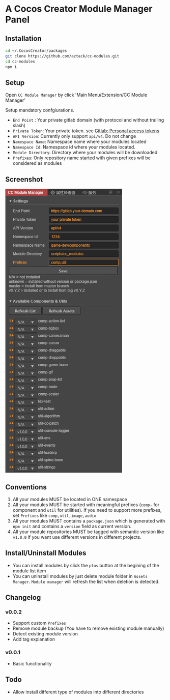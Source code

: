 # A Cocos Creator Module Manager Panel

## Installation

```bash
cd ~/.CocosCreator/packages
git clone https://github.com/aztack/cc-modules.git
cd cc-modules
npm i
```

## Setup

Open `CC Module Manager` by click 'Main Menu/Extension/CC Module Manager'

Setup mandatory confgiurations.

- `End Point` : Your private gitlab domain (with protocol and without trailing slash)
- `Private Token`: Your private token. see [Gitlab: Personal access tokens](https://docs.gitlab.com/ee/user/profile/personal_access_tokens.html)
- `API Version`: Currently only support `api/v4`. Do not change
- `Namespace Name`: Namespace name where your modules located
- `Namespace Id`: Namespace id where your modules located.
- `Module Directory`: Directory where your modules will be downloaded
- `Prefixes`: Only repository name started with given prefixes will be considered as modules


## Screenshot

![Setup](screenshot.png)

## Conventions

1. All your modules MUST be located in ONE namespace
2. All your modules MUST be started with meaningful prefixes (`comp-` for component and `util` for utilities). If you need to support more prefixes, set `Prefixes` like `comp,util,image,audio`
3. All your modules MUST contains a `package.json` which is generated with `npm init` and contains a `version` field as current version.
4. All your module repositories MUST be tagged with semantic version like `v1.0.0` if you want use different versions in different projects.

## Install/Uninstall Modules

- You can install modules by click the `plus` button at the begining of the module list item
- You can uninstall modules by just delete module folder in `Assets Manager`. `Module manager` will refresh the list when deletion is detected.

## Changelog


### v0.0.2

- Support custom `Prefixes`
- Remove module backup (You have to remove existing module manually)
- Detect existing module version
- Add tag explanation

### v0.0.1

- Basic functionality

## Todo

- Allow install different type of modules into different directories
